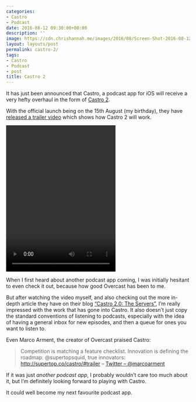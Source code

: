 ```yaml
---
categories:
- Castro
- Podcast
date: 2016-08-12 09:30:00+00:00
description: ''
image: https://cdn.chrishannah.me/images/2016/08/Screen-Shot-2016-08-12-at-01-10-57.png
layout: layouts/post
permalink: castro-2/
tags:
- Castro
- Podcast
- post
title: Castro 2
---
```


<div class="kg-card-markdown">
<p>It has just been announced that Castro, a podcast app for iOS will receive a very hefty overhaul in the form of <a href="http://supertop.co/castro/">Castro 2</a>.</p>
<p>With the official launch being on the 15th August (my birthday), they have <a href="http://supertop.co/castro/#moneyshot">released a trailer video</a> which shows how Castro 2 will work.</p>
<p><video controls="controls" width="300" height="400"><source src="http://cdn.supertop.co/castro/assets/v2.mp4" type="video/mp4" />Your browser does not support HTML5 video.</video></p>
<p>When I first heard about another podcast app coming, I was initially hesitant to even check it out, because how good Overcast has been to me.</p>
<p>But after watching the video myself, and also checking out the more in-depth article they have on their blog <a href="http://blog.supertop.co/post/148714915027/tentacles">&#8220;Castro 2.0: The Servers&#8221;</a>, I&#8217;m really impressed with the work that has gone into Castro. It also doesn&#8217;t just copy the standard conventions of listening to podcasts, especially with the idea of having a general inbox for new episodes, and then a queue for ones you want to listen to.</p>
<p>Even Marco Arment, the creator of Overcast praised Castro:</p>
<blockquote><p>Competition is matching a feature checklist. Innovation is defining the roadmap. @supertopsquid, true innovators: <a href="http://supertop.co/castro/#trailer">http://supertop.co/castro/#trailer</a> &#8211; <a href="https://twitter.com/marcoarment/status/763862259655409664">Twitter &#8211; @marcoarment</a></p></blockquote>
<p>If it was just <em>another podcast app</em>, I probably wouldn&#8217;t care too much about it, but I&#8217;m definitely looking forward to playing with Castro.</p>
<p>It could well become my next favourite podcast app.</p>
</div>